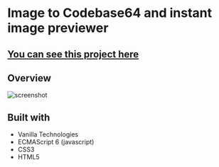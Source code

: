 # Image to Codebase64 and instant image previewer
## [You can see this project here](https://nycolop.github.io/image-to-codebase64-with-previewer/)

## **Overview**
![screenshot](./screenshot.png)

## **Built with**
* Vanilla Technologies
* ECMAScript 6 (javascript)
* CSS3
* HTML5

